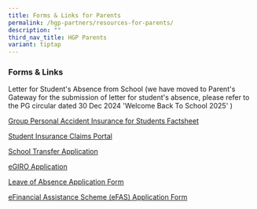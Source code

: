 ```yaml
---
title: Forms & Links for Parents
permalink: /hgp-partners/resources-for-parents/
description: ""
third_nav_title: HGP Parents
variant: tiptap
---
```

<h3>Forms &amp; Links</h3>
<p>Letter for Student's Absence from School (we have moved to Parent's Gateway
for the submission of letter for student's absence, please refer to the
PG circular dated 30 Dec 2024 'Welcome Back To School 2025' )</p>
<p><a href="https://go.gov.sg/gpaproductsheet2023" rel="noopener noreferrer nofollow" target="_blank">Group Personal Accident Insurance for Students Factsheet</a>
</p>
<p><a href="https://studentgpa.incomegroupins.com.sg/#/" rel="noopener noreferrer nofollow" target="_blank">Student Insurance Claims Portal</a>
</p>
<p><a href="https://form.gov.sg/641d41fe87c4320012288ba0" rel="noopener noreferrer nofollow" target="_blank">School Transfer Application</a>
</p>
<p><a href="https://www.moe.gov.sg/financial-matters/fees/egiro" rel="noopener noreferrer nofollow" target="_blank">eGIRO Application</a>
</p>
<p><a href="https://form.gov.sg/64bdd91114532f0012895704" rel="noopener noreferrer nofollow" target="_blank">Leave of Absence Application Form</a>
</p>
<p><a href="https://form.gov.sg/64e2f8f73f582600139f54ac" rel="noopener noreferrer nofollow" target="_blank">eFinancial Assistance Scheme (eFAS) Application Form</a>
</p>